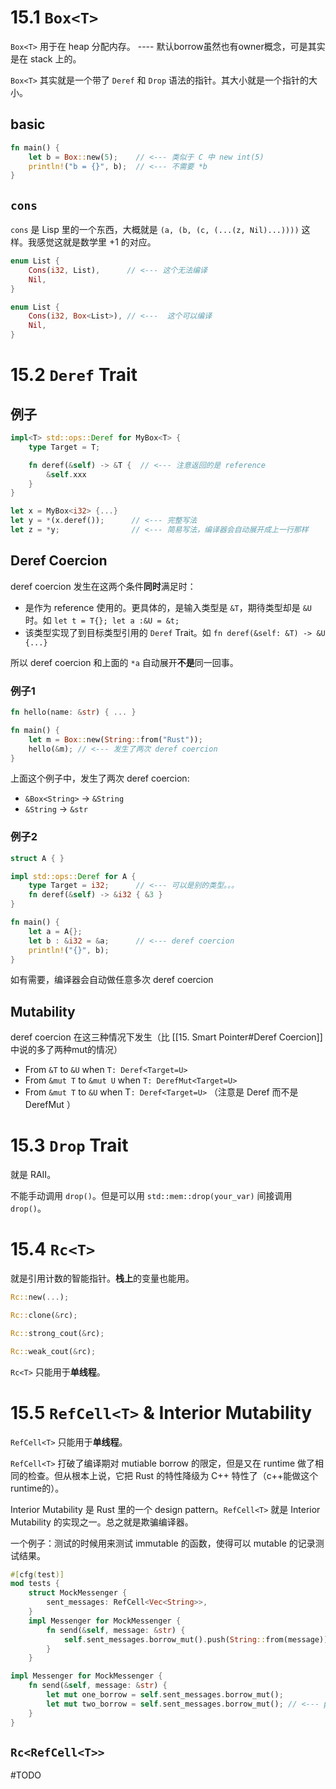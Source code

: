 # 15.1 `Box<T>`
`Box<T>` 用于在 heap 分配内存。 ---- 默认borrow虽然也有owner概念，可是其实是在 stack 上的。

`Box<T>` 其实就是一个带了 `Deref` 和 `Drop` 语法的指针。其大小就是一个指针的大小。

## basic
``` rust
fn main() {
    let b = Box::new(5);    // <--- 类似于 C 中 new int(5)
    println!("b = {}", b);  // <--- 不需要 *b
}
```

## `cons`
`cons` 是 Lisp 里的一个东西，大概就是 `(a, (b, (c, (...(z, Nil)...))))` 这样。我感觉这就是数学里 +1 的对应。

``` rust
enum List {
    Cons(i32, List),      // <--- 这个无法编译 
    Nil,
}

enum List {
    Cons(i32, Box<List>), // <---  这个可以编译
    Nil,
}
```

# 15.2 `Deref` Trait

## 例子
``` rust
impl<T> std::ops::Deref for MyBox<T> {
    type Target = T;

    fn deref(&self) -> &T {  // <--- 注意返回的是 reference
        &self.xxx
    }
}

let x = MyBox<i32> {...}
let y = *(x.deref());      // <--- 完整写法
let z = *y;                // <--- 简易写法，编译器会自动展开成上一行那样
```

## Deref Coercion
deref coercion 发生在这两个条件**同时**满足时：
- 是作为 reference 使用的。更具体的，是输入类型是 `&T`，期待类型却是 `&U` 时。如 `let t = T{}; let a :&U = &t;`
- 该类型实现了到目标类型引用的 `Deref` Trait。如 `fn deref(&self: &T) -> &U {...}`

所以 deref coercion 和上面的 `*a`  自动展开**不是**同一回事。

### 例子1
``` rust
fn hello(name: &str) { ... }

fn main() {
    let m = Box::new(String::from("Rust"));
    hello(&m); // <--- 发生了两次 deref coercion
}
```
上面这个例子中，发生了两次 deref coercion:
- `&Box<String>` -> `&String`
- `&String` -> `&str`

### 例子2
``` rust
struct A { }

impl std::ops::Deref for A {
    type Target = i32;      // <--- 可以是别的类型。。。
    fn deref(&self) -> &i32 { &3 } 
}

fn main() {
    let a = A{};
    let b : &i32 = &a;      // <--- deref coercion
    println!("{}", b);
}
```

如有需要，编译器会自动做任意多次 deref coercion

## Mutability
deref coercion 在这三种情况下发生（比 [[15. Smart Pointer#Deref Coercion]] 中说的多了两种mut的情况）
- From `&T` to `&U` when `T: Deref<Target=U>`
- From `&mut T` to `&mut U` when `T: DerefMut<Target=U>`
- From `&mut T` to `&U` when T`: Deref<Target=U>` （注意是 Deref 而不是 DerefMut ）

# 15.3 `Drop` Trait
就是 RAII。

不能手动调用 `drop()`。但是可以用 `std::mem::drop(your_var)` 间接调用`drop()`。

# 15.4 `Rc<T>`
就是引用计数的智能指针。**栈上**的变量也能用。

``` rust
Rc::new(...);

Rc::clone(&rc);

Rc::strong_cout(&rc);

Rc::weak_cout(&rc);
```

`Rc<T>` 只能用于**单线程**。

# 15.5 `RefCell<T>` & Interior Mutability
`RefCell<T>` 只能用于**单线程**。

`RefCell<T>` 打破了编译期对 mutiable borrow 的限定，但是又在 runtime 做了相同的检查。但从根本上说，它把 Rust 的特性降级为 C++ 特性了（c++能做这个runtime的）。

Interior Mutability 是 Rust 里的一个 design pattern。`RefCell<T>` 就是 Interior Mutability 的实现之一。总之就是欺骗编译器。

一个例子：测试的时候用来测试 immutable 的函数，使得可以 mutable 的记录测试结果。
``` rust
#[cfg(test)]
mod tests {
    struct MockMessenger {
        sent_messages: RefCell<Vec<String>>,
    }
	impl Messenger for MockMessenger {
        fn send(&self, message: &str) {                                   // <--- 注意 self 是 immutable 的
            self.sent_messages.borrow_mut().push(String::from(message));  // <--- 但是 sent_messages 是要添加元素的
        }
    }
```

``` rust
impl Messenger for MockMessenger {
	fn send(&self, message: &str) {
		let mut one_borrow = self.sent_messages.borrow_mut();
		let mut two_borrow = self.sent_messages.borrow_mut(); // <--- panic
	}
}
```

## `Rc<RefCell<T>>`
#TODO 